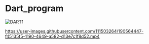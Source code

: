 # Dart_program



![DART1](https://user-images.githubusercontent.com/111503264/190564274-7c44fb57-42f9-47cc-b9d2-7ed2c0038337.png)



https://user-images.githubusercontent.com/111503264/190564447-f45135f5-1190-4649-a582-d13e7c1f8d52.mp4



